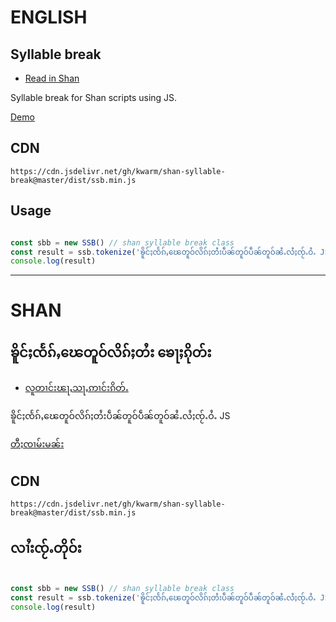 # ENGLISH
##  Syllable break <a name="english">

- [Read in Shan](#shan)


Syllable break for Shan scripts using JS. 

[Demo](https://shan-syllable-break.netlify.com/)

## CDN

```
https://cdn.jsdelivr.net/gh/kwarm/shan-syllable-break@master/dist/ssb.min.js
```

## Usage

```javascript

const sbb = new SSB() // shan syllable break class
const result = ssb.tokenize('ၶိူင်ႈၸႅၵ်ႇၽေတူဝ်လိၵ်ႈတႆးပဵၼ်တူဝ်ပဵၼ်တူဝ်ၼႆႉလႆႈၸႂ်ႉဝႆႉ JS');
console.log(result)

```

---------

# SHAN
## ၶိူင်ႈၸႅၵ်ႇၽေတူဝ်လိၵ်ႈတႆး ၶေႃႈၵိုတ်း <a name="shan">

- [လူတၢင်းၽႃႇသႃႇဢၢင်းၵိတ်ႉ](#english)

ၶိူင်ႈၸႅၵ်ႇၽေတူဝ်လိၵ်ႈတႆးပဵၼ်တူဝ်ပဵၼ်တူဝ်ၼႆႉလႆႈၸႂ်ႉဝႆႉ JS

[တီႈၸၢမ်းမၼ်း](https://shan-syllable-break.netlify.com/)

## CDN

```
https://cdn.jsdelivr.net/gh/kwarm/shan-syllable-break@master/dist/ssb.min.js
```

## လၢႆးၸႂ်ႉတိုဝ်း

```javascript

const sbb = new SSB() // shan syllable break class
const result = ssb.tokenize('ၶိူင်ႈၸႅၵ်ႇၽေတူဝ်လိၵ်ႈတႆးပဵၼ်တူဝ်ပဵၼ်တူဝ်ၼႆႉလႆႈၸႂ်ႉဝႆႉ JS');
console.log(result)

```
